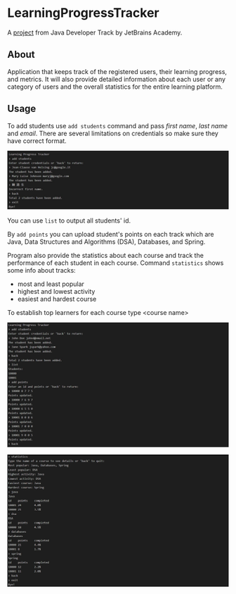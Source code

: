 # LearningProgressTracker
A [project](https://hyperskill.org/projects/197) from Java Developer Track by JetBrains Academy.
## About
Application that keeps track of the registered users, their learning progress, and metrics. It will also provide detailed information about each user or 
any category of users and the overall statistics for the entire learning platform.
## Usage
To add students use `add students` command and pass *first name*, *last name* and *email*. There are several limitations on credentials so make sure they have 
correct format.

![add_students](https://github.com/PCiesielczyk/LearningProgressTracker/blob/master/Learning%20Progress%20Tracker/task/examples/add_students.jpg)

You can use `list` to output all students' id.

By `add points` you can upload student's points on each track which are Java, Data Structures and Algorithms (DSA), Databases, and Spring.

Program also provide the statistics about each course and track the performance of each student in each course. Command `statistics` shows some info about tracks:
- most and least popular
- highest and lowest activity
- easiest and hardest course

To establish top learners for each course type \<course name>

![add_points](https://github.com/PCiesielczyk/LearningProgressTracker/blob/master/Learning%20Progress%20Tracker/task/examples/add_points.jpg)

![statistics](https://github.com/PCiesielczyk/LearningProgressTracker/blob/master/Learning%20Progress%20Tracker/task/examples/statistics.jpg)

